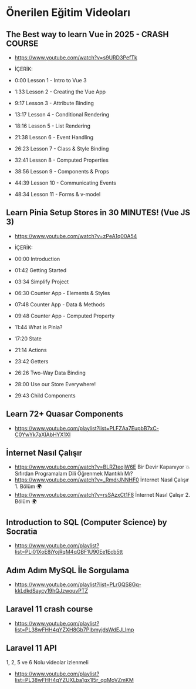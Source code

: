 # Önerilen Eğitim Videoları

## The Best way to learn Vue in 2025 - CRASH COURSE

- <https://www.youtube.com/watch?v=s9URD3PefTk>

- İÇERİK:
- 0:00 Lesson 1 - Intro to Vue 3
- 1:33 Lesson 2 - Creating the Vue App
- 9:17 Lesson 3 - Attribute Binding
- 13:17 Lesson 4 - Conditional Rendering
- 18:16 Lesson 5 - List Rendering
- 21:38 Lesson 6 - Event Handling
- 26:23 Lesson 7 - Class & Style Binding
- 32:41 Lesson 8 - Computed Properties
- 38:56 Lesson 9 - Components & Props
- 44:39 Lesson 10 - Communicating Events
- 48:34 Lesson 11 - Forms & v-model

## Learn Pinia Setup Stores in 30 MINUTES! (Vue JS 3)

- <https://www.youtube.com/watch?v=zPeA1q00A54>

- İÇERİK:
- 00:00 Introduction
- 01:42 Getting Started
- 03:34 Simplify Project
- 06:30 Counter App - Elements & Styles
- 07:48 Counter App - Data & Methods
- 09:48 Counter App - Computed Property
- 11:44 What is Pinia?
- 17:20 State
- 21:14 Actions
- 23:42 Getters
- 26:26 Two-Way Data Binding
- 28:00 Use our Store Everywhere!
- 29:43 Child Components

## Learn 72+ Quasar Components

- <https://www.youtube.com/playlist?list=PLFZAa7EupbB7xC-C0YwYk7aXIAbHYX1Xl>

## İnternet Nasıl Çalışır

- <https://www.youtube.com/watch?v=BLRZteojW6E> Bir Devir Kapanıyor 💥 Sıfırdan Programalam Dili Öğrenmek Mantıklı Mı?
- <https://www.youtube.com/watch?v=_RmdrJNNHF0> İnternet Nasıl Çalışır 1. Bölüm 🌍
- <https://www.youtube.com/watch?v=rsSAzxCt1F8> İnternet Nasıl Çalışır 2. Bölüm 🌍

## Introduction to SQL (Computer Science) by Socratia

- <https://www.youtube.com/playlist?list=PLi01XoE8jYojRqM4qGBF1U90Ee1Ecb5tt>

## Adım Adım MySQL İle Sorgulama

- <https://www.youtube.com/playlist?list=PLrGQS8Gq-kkLdkdSaycy19hQJzwouvPTZ>

## Laravel 11 crash course

- https://www.youtube.com/playlist?list=PL38wFHH4qYZXH8Gb7PIbmyjdsWdEJLImp

## Laravel 11 API

1, 2, 5 ve 6 Nolu videolar izlenmeli

- <https://www.youtube.com/playlist?list=PL38wFHH4qYZUXLba1gx1l5r_qqMoVZmKM>
